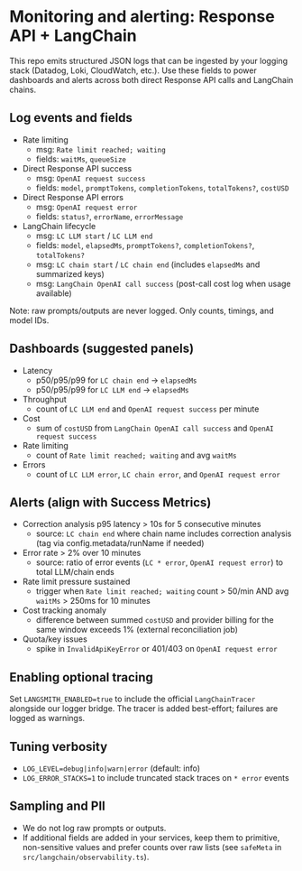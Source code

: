 # Monitoring and alerting: Response API + LangChain

This repo emits structured JSON logs that can be ingested by your logging stack (Datadog, Loki, CloudWatch, etc.). Use these fields to power dashboards and alerts across both direct Response API calls and LangChain chains.

## Log events and fields

- Rate limiting
  - msg: `Rate limit reached; waiting`
  - fields: `waitMs`, `queueSize`
- Direct Response API success
  - msg: `OpenAI request success`
  - fields: `model`, `promptTokens`, `completionTokens`, `totalTokens?`, `costUSD`
- Direct Response API errors
  - msg: `OpenAI request error`
  - fields: `status?`, `errorName`, `errorMessage`
- LangChain lifecycle
  - msg: `LC LLM start` / `LC LLM end`
  - fields: `model`, `elapsedMs`, `promptTokens?`, `completionTokens?`, `totalTokens?`
  - msg: `LC chain start` / `LC chain end` (includes `elapsedMs` and summarized keys)
  - msg: `LangChain OpenAI call success` (post-call cost log when usage available)

Note: raw prompts/outputs are never logged. Only counts, timings, and model IDs.

## Dashboards (suggested panels)

- Latency
  - p50/p95/p99 for `LC chain end` → `elapsedMs`
  - p50/p95/p99 for `LC LLM end` → `elapsedMs`
- Throughput
  - count of `LC LLM end` and `OpenAI request success` per minute
- Cost
  - sum of `costUSD` from `LangChain OpenAI call success` and `OpenAI request success`
- Rate limiting
  - count of `Rate limit reached; waiting` and avg `waitMs`
- Errors
  - count of `LC LLM error`, `LC chain error`, and `OpenAI request error`

## Alerts (align with Success Metrics)

- Correction analysis p95 latency > 10s for 5 consecutive minutes
  - source: `LC chain end` where chain name includes correction analysis (tag via config.metadata/runName if needed)
- Error rate > 2% over 10 minutes
  - source: ratio of error events (`LC * error`, `OpenAI request error`) to total LLM/chain ends
- Rate limit pressure sustained
  - trigger when `Rate limit reached; waiting` count > 50/min AND avg `waitMs` > 250ms for 10 minutes
- Cost tracking anomaly
  - difference between summed `costUSD` and provider billing for the same window exceeds 1% (external reconciliation job)
- Quota/key issues
  - spike in `InvalidApiKeyError` or 401/403 on `OpenAI request error`

## Enabling optional tracing

Set `LANGSMITH_ENABLED=true` to include the official `LangChainTracer` alongside our logger bridge. The tracer is added best-effort; failures are logged as warnings.

## Tuning verbosity

- `LOG_LEVEL=debug|info|warn|error` (default: info)
- `LOG_ERROR_STACKS=1` to include truncated stack traces on `* error` events

## Sampling and PII

- We do not log raw prompts or outputs.
- If additional fields are added in your services, keep them to primitive, non-sensitive values and prefer counts over raw lists (see `safeMeta` in `src/langchain/observability.ts`).
